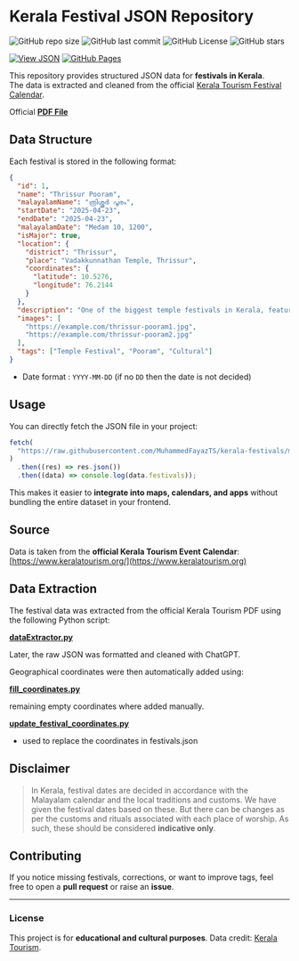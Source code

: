# Kerala Festival JSON Repository

![GitHub repo size](https://img.shields.io/github/repo-size/MuhammedFayazTS/kerala-festivals?label=Repo%20Size)
![GitHub last commit](https://img.shields.io/github/last-commit/MuhammedFayazTS/kerala-festivals?color=blue&label=Last%20Update)
![GitHub License](https://img.shields.io/github/license/MuhammedFayazTS/kerala-festivals)
![GitHub stars](https://img.shields.io/github/stars/MuhammedFayazTS/kerala-festivals?style=social)

[![View JSON](https://img.shields.io/badge/View-Festivals.json-green?logo=json&logoColor=white)](https://raw.githubusercontent.com/MuhammedFayazTS/kerala-festivals/main/festivals.json)
[![GitHub Pages](https://img.shields.io/badge/Live%20View-GitHub%20Pages-blue?logo=github)](https://MuhammedFayazTS.github.io/kerala-festivals/festivals.json)

This repository provides structured JSON data for **festivals in Kerala**.  
The data is extracted and cleaned from the official [Kerala Tourism Festival Calendar](https://www.keralatourism.org).

Official [**PDF File**](https://www.keralatourism.org/ebrochures/digital-event-calendar/76)

## Data Structure

Each festival is stored in the following format:

```json
{
  "id": 1,
  "name": "Thrissur Pooram",
  "malayalamName": "ത്രിശ്ശൂർ പൂരം",
  "startDate": "2025-04-23",
  "endDate": "2025-04-23",
  "malayalamDate": "Medam 10, 1200",
  "isMajor": true,
  "location": {
    "district": "Thrissur",
    "place": "Vadakkunnathan Temple, Thrissur",
    "coordinates": {
      "latitude": 10.5276,
      "longitude": 76.2144
    }
  },
  "description": "One of the biggest temple festivals in Kerala, featuring decorated elephants, percussion ensembles, and fireworks.",
  "images": [
    "https://example.com/thrissur-pooram1.jpg",
    "https://example.com/thrissur-pooram2.jpg"
  ],
  "tags": ["Temple Festival", "Pooram", "Cultural"]
}
```

- Date format : `YYYY-MM-DD` (if no `DD` then the date is not decided)

## Usage

You can directly fetch the JSON file in your project:

```js
fetch(
  "https://raw.githubusercontent.com/MuhammedFayazTS/kerala-festivals/main/festivals.json"
)
  .then((res) => res.json())
  .then((data) => console.log(data.festivals));
```

This makes it easier to **integrate into maps, calendars, and apps** without bundling the entire dataset in your frontend.

## Source

Data is taken from the **official Kerala Tourism Event Calendar**:
[https://www.keralatourism.org/](https://www.keralatourism.org)

## Data Extraction

The festival data was extracted from the official Kerala Tourism PDF using the following Python script:

[**dataExtractor.py**](./dataExtractor.py)

Later, the raw JSON was formatted and cleaned with ChatGPT.

Geographical coordinates were then automatically added using:

[**fill_coordinates.py**](./fill_coordinates.py)

remaining empty coordinates where added manually.

[**update_festival_coordinates.py**](./update_festival_coordinates.py)
- used to replace the coordinates in festivals.json

## Disclaimer

> In Kerala, festival dates are decided in accordance with the Malayalam calendar and the local traditions and customs.
> We have given the festival dates based on these. But there can be changes as per the customs and rituals associated with each place of worship.
> As such, these should be considered **indicative only**.

## Contributing

If you notice missing festivals, corrections, or want to improve tags, feel free to open a **pull request** or raise an **issue**.

---

### License

This project is for **educational and cultural purposes**. Data credit: [Kerala Tourism](https://www.keralatourism.org/).

